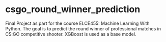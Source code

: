 # csgo_round_winner_prediction
Final Project as part for the course ELCE455: Machine Learning With Python. The goal is to predict the round winner of professional matches in CS:GO competitive shooter. XGBoost is used as a base model.
